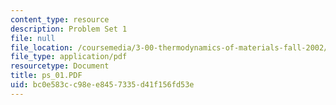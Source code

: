 ```yaml
---
content_type: resource
description: Problem Set 1
file: null
file_location: /coursemedia/3-00-thermodynamics-of-materials-fall-2002/bc0e583cc98ee8457335d41f156fd53e_ps_01.PDF
file_type: application/pdf
resourcetype: Document
title: ps_01.PDF
uid: bc0e583c-c98e-e845-7335-d41f156fd53e
---
```

